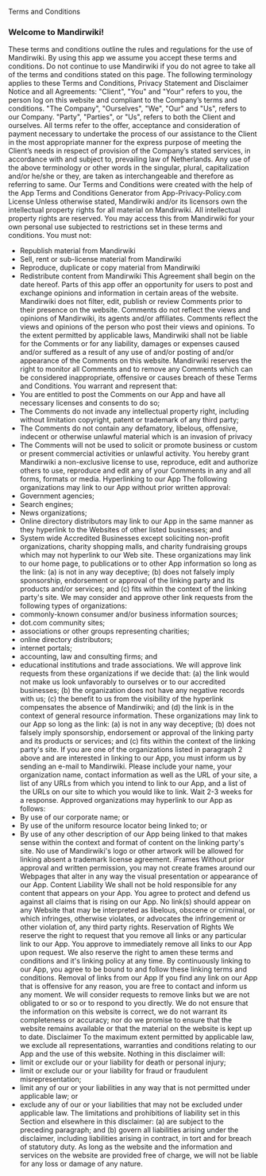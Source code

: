 Terms and Conditions
### Welcome to Mandirwiki!
These terms and conditions outline the rules and regulations for the use of Mandirwiki.
By using this app we assume you accept these terms and conditions. Do not continue to use Mandirwiki if you do not agree to take all of the terms and conditions stated on this page.
The following terminology applies to these Terms and Conditions, Privacy Statement and Disclaimer Notice and all Agreements: "Client", "You" and "Your" refers to you, the person log on this website and compliant to the Company’s terms and conditions. "The Company", "Ourselves", "We", "Our" and "Us", refers to our Company. "Party", "Parties", or "Us", refers to both the Client and ourselves. All terms refer to the offer, acceptance and consideration of payment necessary to undertake the process of our assistance to the Client in the most appropriate manner for the express purpose of meeting the Client’s needs in respect of provision of the Company’s stated services, in accordance with and subject to, prevailing law of Netherlands. Any use of the above terminology or other words in the singular, plural, capitalization and/or he/she or they, are taken as interchangeable and therefore as referring to same. Our Terms and Conditions were created with the help of the App Terms and Conditions Generator from App-Privacy-Policy.com
License
Unless otherwise stated, Mandirwiki and/or its licensors own the intellectual property rights for all material on Mandirwiki. All intellectual property rights are reserved. You may access this from Mandirwiki for your own personal use subjected to restrictions set in these terms and conditions.
You must not:
* Republish material from Mandirwiki
* Sell, rent or sub-license material from Mandirwiki
* Reproduce, duplicate or copy material from Mandirwiki
* Redistribute content from Mandirwiki
This Agreement shall begin on the date hereof.
Parts of this app offer an opportunity for users to post and exchange opinions and information in certain areas of the website. Mandirwiki does not filter, edit, publish or review Comments prior to their presence on the website. Comments do not reflect the views and opinions of Mandirwiki, its agents and/or affiliates. Comments reflect the views and opinions of the person who post their views and opinions. To the extent permitted by applicable laws, Mandirwiki shall not be liable for the Comments or for any liability, damages or expenses caused and/or suffered as a result of any use of and/or posting of and/or appearance of the Comments on this website.
Mandirwiki reserves the right to monitor all Comments and to remove any Comments which can be considered inappropriate, offensive or causes breach of these Terms and Conditions.
You warrant and represent that:
* You are entitled to post the Comments on our App and have all necessary licenses and consents to do so;
* The Comments do not invade any intellectual property right, including without limitation copyright, patent or trademark of any third party;
* The Comments do not contain any defamatory, libelous, offensive, indecent or otherwise unlawful material which is an invasion of privacy
* The Comments will not be used to solicit or promote business or custom or present commercial activities or unlawful activity.
You hereby grant Mandirwiki a non-exclusive license to use, reproduce, edit and authorize others to use, reproduce and edit any of your Comments in any and all forms, formats or media.
Hyperlinking to our App
The following organizations may link to our App without prior written approval:
* Government agencies;
* Search engines;
* News organizations;
* Online directory distributors may link to our App in the same manner as they hyperlink to the Websites of other listed businesses; and
* System wide Accredited Businesses except soliciting non-profit organizations, charity shopping malls, and charity fundraising groups which may not hyperlink to our Web site.
These organizations may link to our home page, to publications or to other App information so long as the link: (a) is not in any way deceptive; (b) does not falsely imply sponsorship, endorsement or approval of the linking party and its products and/or services; and (c) fits within the context of the linking party's site.
We may consider and approve other link requests from the following types of organizations:
* commonly-known consumer and/or business information sources;
* dot.com community sites;
* associations or other groups representing charities;
* online directory distributors;
* internet portals;
* accounting, law and consulting firms; and
* educational institutions and trade associations.
We will approve link requests from these organizations if we decide that: (a) the link would not make us look unfavorably to ourselves or to our accredited businesses; (b) the organization does not have any negative records with us; (c) the benefit to us from the visibility of the hyperlink compensates the absence of Mandirwiki; and (d) the link is in the context of general resource information.
These organizations may link to our App so long as the link: (a) is not in any way deceptive; (b) does not falsely imply sponsorship, endorsement or approval of the linking party and its products or services; and (c) fits within the context of the linking party's site.
If you are one of the organizations listed in paragraph 2 above and are interested in linking to our App, you must inform us by sending an e-mail to Mandirwiki. Please include your name, your organization name, contact information as well as the URL of your site, a list of any URLs from which you intend to link to our App, and a list of the URLs on our site to which you would like to link. Wait 2-3 weeks for a response.
Approved organizations may hyperlink to our App as follows:
* By use of our corporate name; or
* By use of the uniform resource locator being linked to; or
* By use of any other description of our App being linked to that makes sense within the context and format of content on the linking party's site.
No use of Mandirwiki's logo or other artwork will be allowed for linking absent a trademark license agreement.
iFrames
Without prior approval and written permission, you may not create frames around our Webpages that alter in any way the visual presentation or appearance of our App.
Content Liability
We shall not be hold responsible for any content that appears on your App. You agree to protect and defend us against all claims that is rising on our App. No link(s) should appear on any Website that may be interpreted as libelous, obscene or criminal, or which infringes, otherwise violates, or advocates the infringement or other violation of, any third party rights.
Reservation of Rights
We reserve the right to request that you remove all links or any particular link to our App. You approve to immediately remove all links to our App upon request. We also reserve the right to amen these terms and conditions and it's linking policy at any time. By continuously linking to our App, you agree to be bound to and follow these linking terms and conditions.
Removal of links from our App
If you find any link on our App that is offensive for any reason, you are free to contact and inform us any moment. We will consider requests to remove links but we are not obligated to or so or to respond to you directly.
We do not ensure that the information on this website is correct, we do not warrant its completeness or accuracy; nor do we promise to ensure that the website remains available or that the material on the website is kept up to date.
Disclaimer
To the maximum extent permitted by applicable law, we exclude all representations, warranties and conditions relating to our App and the use of this website. Nothing in this disclaimer will:
* limit or exclude our or your liability for death or personal injury;
* limit or exclude our or your liability for fraud or fraudulent misrepresentation;
* limit any of our or your liabilities in any way that is not permitted under applicable law; or
* exclude any of our or your liabilities that may not be excluded under applicable law.
The limitations and prohibitions of liability set in this Section and elsewhere in this disclaimer: (a) are subject to the preceding paragraph; and (b) govern all liabilities arising under the disclaimer, including liabilities arising in contract, in tort and for breach of statutory duty.
As long as the website and the information and services on the website are provided free of charge, we will not be liable for any loss or damage of any nature.
